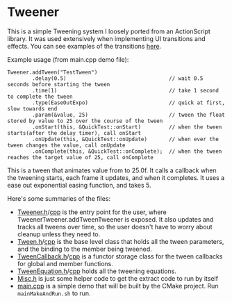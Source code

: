 # Tweener

This is a simple Tweening system I loosely ported from an ActionScript library.  It was used extensively when implementing UI transitions and effects.  You can see examples of the transitions [here](http://hosted.zeh.com.br/tweener/docs/en-us/misc/transitions.html).

Example usage (from main.cpp demo file):
```
Tweener.addTween("TestTween")
        .delay(0.5)                                 // wait 0.5 seconds before starting the tween
        .time(1)                                    // take 1 second to complete the tween
        .type(EaseOutExpo)                          // quick at first, slow towards end
        .param(&value, 25)                          // tween the float stored by value to 25 over the course of the tween
        .onStart(this, &QuickTest::onStart)         // when the tween starts(after the delay timer), call onStart
        .onUpdate(this, &QuickTest::onUpdate)       // when ever the tween changes the value, call onUpdate
        .onComplete(this, &QuickTest::onComplete);  // when the tween reaches the target value of 25, call onComplete
```

This is a tween that animates value from to 25.0f.  It calls a callback when the tweening starts, each frame it updates, and when it completes.  It uses a ease out exponential easing function, and takes 5.

Here's some summaries of the files: 

* [Tweener.h](Tweener.h)/[cpp](Tweener.cpp) is the entry point for the user, where TweenerTweener.addTweenTweener is exposed.  It also updates and tracks all tweens over time, so the user doesn't have to worry about cleanup unless they need to.
* [Tween.h](Tween.h)/[cpp](Tween.cpp) is the base level class that holds all the tween parameters, and the binding to the member being tweened.
* [TweenCallback.h](TweenCallback.h)/[cpp](TweenCallback.cpp) is a functor storage class for the tween callbacks for global and member functions. 
* [TweenEquation.h](TweenEquation.h)/[cpp](TweenEquation.cpp) holds all the tweening equations.
* [Misc.h](Misc.h) is just some helper code to get the extract code to run by itself
* [main.cpp](main.cpp) is a simple demo that will be built by the CMake project.  Run `mainMakeAndRun.sh` to run.
